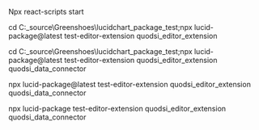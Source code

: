 Npx react-scripts start



cd C:\_source\Greenshoes\lucidchart_package_test;npx lucid-package@latest test-editor-extension quodsi_editor_extension


cd C:\_source\Greenshoes\lucidchart_package_test;npx lucid-package@latest test-editor-extension quodsi_editor_extension quodsi_data_connector


npx lucid-package@latest test-editor-extension quodsi_editor_extension quodsi_data_connector

npx lucid-package test-editor-extension quodsi_editor_extension quodsi_data_connector




